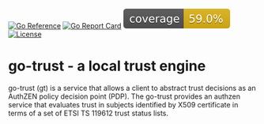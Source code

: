 [![Go Reference](https://pkg.go.dev/badge/github.com/SUNET/go-trust.svg)](https://pkg.go.dev/github.com/SUNET/go-trust)
[![Go Report Card](https://goreportcard.com/badge/github.com/SUNET/go-trust)](https://goreportcard.com/report/github.com/SUNET/go-trust)
![coverage](https://raw.githubusercontent.com/SUNET/go-trust/badges/.badges/main/coverage.svg)
[![License](https://img.shields.io/badge/License-BSD_2--Clause-orange.svg)](https://opensource.org/licenses/BSD-2-Clause)

# go-trust - a local trust engine

go-trust (gt) is a service that allows a client to abstract trust decisions as an AuthZEN policy decision point (PDP). The go-trust provides an authzen service that evaluates trust in subjects identified by X509 certificate in terms of a set of ETSI TS 119612 trust status lists.

